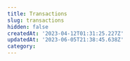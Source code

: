 ```yaml
---
title: Transactions
slug: transactions
hidden: false
createdAt: '2023-04-12T01:31:25.227Z'
updatedAt: '2023-06-05T21:38:45.638Z'
category: 
---
```

